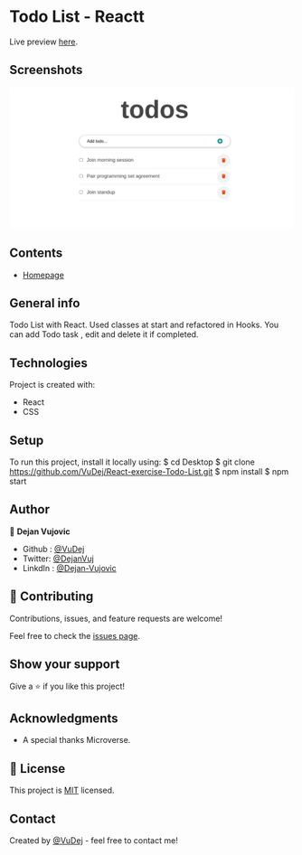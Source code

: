 # Todo List - Reactt

Live preview [here]( https://vudej.github.io/React-exercise-Todo-List/). 

## Screenshots
![Example screenshot](/src/img/screenshot.png)

## Contents
* [Homepage](#homepage)

## General info
Todo List with React. Used classes at start and refactored in Hooks.
You can add Todo task , edit and delete it if completed.

## Technologies
Project is created with:
* React
* CSS

## Setup
To run this project, install it locally using:
$ cd Desktop
$ git clone https://github.com/VuDej/React-exercise-Todo-List.git
$ npm install
$ npm start

## Author

👤 **Dejan Vujovic**

- Github : [@VuDej](https://github.com/VuDej)
- Twitter: [@DejanVuj](https://twitter.com/DejanVuj)
- LinkdIn : [@Dejan-Vujovic](https://www.linkedin.com/in/dejan-vujovic-5a0672225/)


## 🤝 Contributing

Contributions, issues, and feature requests are welcome!

Feel free to check the [issues page](https://github.com/VuDej/React-exercise-Todo-List/issues/1).

## Show your support

Give a ⭐️ if you like this project!

## Acknowledgments

- A special thanks Microverse.

## 📝 License

This project is [MIT](LICENSE) licensed.

## Contact
Created by [@VuDej](https://github.com/VuDej) - feel free to contact me!
